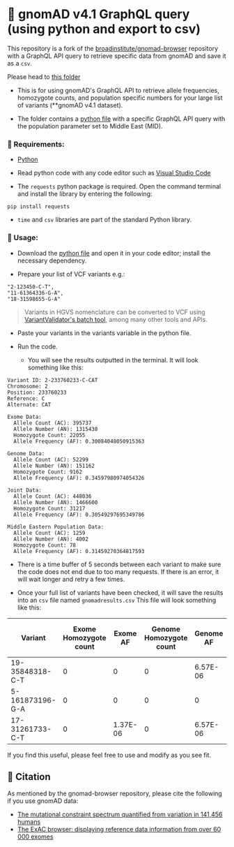 # :large_orange_diamond: gnomAD v4.1 GraphQL query (using python and export to csv)

This repository is a fork of the [broadinstitute/gnomad-browser](https://github.com/broadinstitute/gnomad-browser) repository with a GraphQL API query to retrieve specific data from gnomAD and save it as a `csv`.

Please head to [this folder](https://github.com/sfbizzari/gnomad-af-hom-pop/tree/66d88911ce16259233d5b119ab15fe5e9afb5d8c/graphql-api/retrieve%20af-hom-pop)

- This is for using gnomAD's GraphQL API to retrieve allele frequencies, homozygote counts, and population specific numbers for your large list of variants (**gnomAD v4.1 dataset).

- The folder contains a [python file](https://github.com/sfbizzari/gnomad-af-hom-pop/blob/422216c6fa3acb053b7a40ac253a4d657fe2585f/graphql-api/retrieve%20af-hom-pop/retrieve-AF-Hom-Pop.py) with a specific GraphQL API query with the population parameter set to Middle East (MID).
### 🔸	Requirements: 

- [Python](https://www.python.org/)
  
- Read python code with any code editor such as [Visual Studio Code](https://code.visualstudio.com/)

- The `requests` python package is required. Open the command terminal and install the library by entering the following:
```
pip install requests
```

- `time` and `csv` libraries are part of the standard Python library.

### 🔸	Usage:

- Download the [python file](https://github.com/sfbizzari/gnomad-af-hom-pop/blob/422216c6fa3acb053b7a40ac253a4d657fe2585f/graphql-api/retrieve%20af-hom-pop/retrieve-AF-Hom-Pop.py) and open it in your code editor; install the necessary dependency.
  
- Prepare your list of VCF variants e.g.: 
```
"2-123450-C-T",
"11-61364336-G-A",
"18-31598655-G-A"
```

> Variants in HGVS nomenclature can be converted to VCF using [VariantValidator's batch tool](https://variantvalidator.org/service/validate/batch/), among many other tools and APIs.   

- Paste your variants in the variants variable in the python file.

- Run the code.
	- You will see the results outputted in the terminal. It will look something like this: 

```
Variant ID: 2-233760233-C-CAT
Chromosome: 2
Position: 233760233
Reference: C
Alternate: CAT

Exome Data:
  Allele Count (AC): 395737
  Allele Number (AN): 1315438
  Homozygote Count: 22055
  Allele Frequency (AF): 0.30084048050915363

Genome Data:
  Allele Count (AC): 52299
  Allele Number (AN): 151162
  Homozygote Count: 9162
  Allele Frequency (AF): 0.34597980974054326

Joint Data:
  Allele Count (AC): 448036
  Allele Number (AN): 1466600
  Homozygote Count: 31217
  Allele Frequency (AF): 0.30549297695349786

Middle Eastern Population Data:
  Allele Count (AC): 1259
  Allele Number (AN): 4002
  Homozygote Count: 78
  Allele Frequency (AF): 0.31459270364817593
```

- There is a time buffer of 5 seconds between each variant to make sure the code does not end due to too many requests. If there is an error, it will wait longer and retry a few times. 

- Once your full list of variants have been checked, it will save the results into an `csv` file named `gnomadresults.csv` This file will look something like this:
  
**Variant**     | **Exome Homozygote count** | **Exome AF** | **Genome Homozygote count** | **Genome AF** | **Joint Homozygote count** | **Joint AF** | **Middle Eastern Homozygote count** | **Middle Eastern AF** |
|-----------------|----------------------------|--------------|-----------------------------|---------------|----------------------------|--------------|-------------------------------------|-----------------------|
| 19-35848318-C-T | 0                          | 0            | 0                           | 6.57E-06      | 0                          | 6.20E-07     | 0                                   | 0                     |
| 5-161873196-G-A | 0                          | 0            | 0                           | 0             | 0                          | 0            | 0                                   | 0                     |
| 17-31261733-C-T | 0                          | 1.37E-06     | 0                           | 6.57E-06      | 0                          | 1.86E-06     | 0                                   | 0                     |

If you find this useful, please feel free to use and modify as you see fit. 

## 🔸	Citation

As mentioned by the gnomad-browser repository, please cite the following if you use gnomAD data:

- [The mutational constraint spectrum quantified from variation in 141,456 humans](https://broad.io/gnomad_lof)
- [The ExAC browser: displaying reference data information from over 60 000 exomes](https://academic.oup.com/nar/article/45/D1/D840/2572071)


